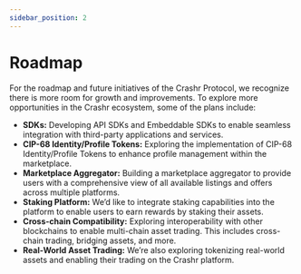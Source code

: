 ```yaml
---
sidebar_position: 2
---
```

# Roadmap

For the roadmap and future initiatives of the Crashr Protocol, we recognize there is more room for growth and improvements. To explore more opportunities in the Crashr ecosystem, some of the plans include:

* **SDKs:** Developing API SDKs and Embeddable SDKs to enable seamless integration with third-party applications and services.
* **CIP-68 Identity/Profile Tokens:** Exploring the implementation of CIP-68 Identity/Profile Tokens to enhance profile management within the marketplace.
* **Marketplace Aggregator:** Building a marketplace aggregator to provide users with a comprehensive view of all available listings and offers across multiple platforms.
* **Staking Platform:** We’d like to integrate staking capabilities into the platform to enable users to earn rewards by staking their assets.
* **Cross-chain Compatibility:** Exploring interoperability with other blockchains to enable multi-chain asset trading. This includes cross-chain trading, bridging assets, and more.
* **Real-World Asset Trading:** We’re also exploring tokenizing real-world assets and enabling their trading on the Crashr platform.

